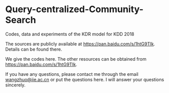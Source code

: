 # Query-centralized-Community-Search
Codes, data and experiments of the KDR model for KDD 2018

The sources are publicly available at https://pan.baidu.com/s/1htG9TIk. Details can be found there. 

We give the codes here. The other resources can be obtained from https://pan.baidu.com/s/1htG9TIk.

If you have any questions, please contact me through the email wangzhuo@iie.ac.cn or put the questions here. I will answer your questions sincerely.
